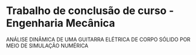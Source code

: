 # Trabalho de conclusão de curso - Engenharia Mecânica
ANÁLISE DINÂMICA DE UMA GUITARRA ELÉTRICA DE CORPO SÓLIDO POR MEIO DE SIMULAÇÃO NUMÉRICA
